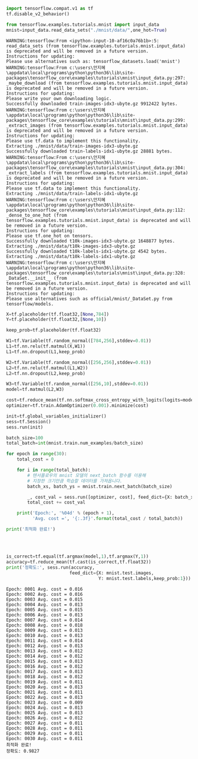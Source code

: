 ```python
import tensorflow.compat.v1 as tf
tf.disable_v2_behavior()

from tensorflow.examples.tutorials.mnist import input_data
mnist=input_data.read_data_sets("./mnist/data/",one_hot=True)
```

    WARNING:tensorflow:From <ipython-input-10-af16c0a76b1b>:5: read_data_sets (from tensorflow.examples.tutorials.mnist.input_data) is deprecated and will be removed in a future version.
    Instructions for updating:
    Please use alternatives such as: tensorflow_datasets.load('mnist')
    WARNING:tensorflow:From c:\users\안지혜\appdata\local\programs\python\python36\lib\site-packages\tensorflow_core\examples\tutorials\mnist\input_data.py:297: _maybe_download (from tensorflow.examples.tutorials.mnist.input_data) is deprecated and will be removed in a future version.
    Instructions for updating:
    Please write your own downloading logic.
    Successfully downloaded train-images-idx3-ubyte.gz 9912422 bytes.
    WARNING:tensorflow:From c:\users\안지혜\appdata\local\programs\python\python36\lib\site-packages\tensorflow_core\examples\tutorials\mnist\input_data.py:299: _extract_images (from tensorflow.examples.tutorials.mnist.input_data) is deprecated and will be removed in a future version.
    Instructions for updating:
    Please use tf.data to implement this functionality.
    Extracting ./mnist/data/train-images-idx3-ubyte.gz
    Successfully downloaded train-labels-idx1-ubyte.gz 28881 bytes.
    WARNING:tensorflow:From c:\users\안지혜\appdata\local\programs\python\python36\lib\site-packages\tensorflow_core\examples\tutorials\mnist\input_data.py:304: _extract_labels (from tensorflow.examples.tutorials.mnist.input_data) is deprecated and will be removed in a future version.
    Instructions for updating:
    Please use tf.data to implement this functionality.
    Extracting ./mnist/data/train-labels-idx1-ubyte.gz
    WARNING:tensorflow:From c:\users\안지혜\appdata\local\programs\python\python36\lib\site-packages\tensorflow_core\examples\tutorials\mnist\input_data.py:112: _dense_to_one_hot (from tensorflow.examples.tutorials.mnist.input_data) is deprecated and will be removed in a future version.
    Instructions for updating:
    Please use tf.one_hot on tensors.
    Successfully downloaded t10k-images-idx3-ubyte.gz 1648877 bytes.
    Extracting ./mnist/data/t10k-images-idx3-ubyte.gz
    Successfully downloaded t10k-labels-idx1-ubyte.gz 4542 bytes.
    Extracting ./mnist/data/t10k-labels-idx1-ubyte.gz
    WARNING:tensorflow:From c:\users\안지혜\appdata\local\programs\python\python36\lib\site-packages\tensorflow_core\examples\tutorials\mnist\input_data.py:328: _DataSet.__init__ (from tensorflow.examples.tutorials.mnist.input_data) is deprecated and will be removed in a future version.
    Instructions for updating:
    Please use alternatives such as official/mnist/_DataSet.py from tensorflow/models.
    


```python
X=tf.placeholder(tf.float32,[None,784])
Y=tf.placeholder(tf.float32,[None,10])
```


```python
keep_prob=tf.placeholder(tf.float32)

W1=tf.Variable(tf.random_normal([784,256],stddev=0.01))
L1=tf.nn.relu(tf.matmul(X,W1))
L1=tf.nn.dropout(L1,keep_prob)    

W2=tf.Variable(tf.random_normal([256,256],stddev=0.01))
L2=tf.nn.relu(tf.matmul(L1,W2))
L2=tf.nn.dropout(L2,keep_prob)

W3=tf.Variable(tf.random_normal([256,10],stddev=0.01))
model=tf.matmul(L2,W3)
```


```python
cost=tf.reduce_mean(tf.nn.softmax_cross_entropy_with_logits(logits=model,labels=Y))
optimizer=tf.train.AdamOptimizer(0.001).minimize(cost)
```


```python
init=tf.global_variables_initializer()
sess=tf.Session()
sess.run(init)
```


```python
batch_size=100
total_batch=int(mnist.train.num_examples/batch_size)
```


```python
for epoch in range(30):
    total_cost = 0

    for i in range(total_batch):
        # 텐서플로우의 mnist 모델의 next_batch 함수를 이용해
        # 지정한 크기만큼 학습할 데이터를 가져옵니다.
        batch_xs, batch_ys = mnist.train.next_batch(batch_size)

        _, cost_val = sess.run([optimizer, cost], feed_dict={X: batch_xs, Y: batch_ys,keep_prob:0.8})
        total_cost += cost_val

    print('Epoch:', '%04d' % (epoch + 1),
          'Avg. cost =', '{:.3f}'.format(total_cost / total_batch))

print('최적화 완료!')
    
    
    
    
is_correct=tf.equal(tf.argmax(model,1),tf.argmax(Y,1))
accuracy=tf.reduce_mean(tf.cast(is_correct,tf.float32))
print('정확도:', sess.run(accuracy,
                        feed_dict={X: mnist.test.images,
                                   Y: mnist.test.labels,keep_prob:1}))
```

    Epoch: 0001 Avg. cost = 0.016
    Epoch: 0002 Avg. cost = 0.016
    Epoch: 0003 Avg. cost = 0.015
    Epoch: 0004 Avg. cost = 0.013
    Epoch: 0005 Avg. cost = 0.015
    Epoch: 0006 Avg. cost = 0.013
    Epoch: 0007 Avg. cost = 0.014
    Epoch: 0008 Avg. cost = 0.018
    Epoch: 0009 Avg. cost = 0.013
    Epoch: 0010 Avg. cost = 0.013
    Epoch: 0011 Avg. cost = 0.014
    Epoch: 0012 Avg. cost = 0.013
    Epoch: 0013 Avg. cost = 0.012
    Epoch: 0014 Avg. cost = 0.012
    Epoch: 0015 Avg. cost = 0.013
    Epoch: 0016 Avg. cost = 0.012
    Epoch: 0017 Avg. cost = 0.013
    Epoch: 0018 Avg. cost = 0.012
    Epoch: 0019 Avg. cost = 0.011
    Epoch: 0020 Avg. cost = 0.013
    Epoch: 0021 Avg. cost = 0.011
    Epoch: 0022 Avg. cost = 0.013
    Epoch: 0023 Avg. cost = 0.009
    Epoch: 0024 Avg. cost = 0.013
    Epoch: 0025 Avg. cost = 0.013
    Epoch: 0026 Avg. cost = 0.012
    Epoch: 0027 Avg. cost = 0.011
    Epoch: 0028 Avg. cost = 0.011
    Epoch: 0029 Avg. cost = 0.011
    Epoch: 0030 Avg. cost = 0.011
    최적화 완료!
    정확도: 0.9827
    


```python

```
